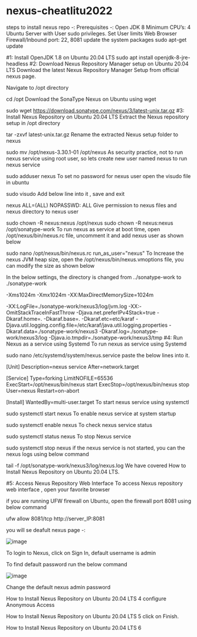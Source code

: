 # nexus-cheatlitu2022


steps to install nexus repo -:
Prerequisites -:
Open JDK 8
Minimum CPU’s: 4
Ubuntu Server with User sudo privileges.
Set User limits
Web Browser
Firewall/Inbound port: 22, 8081
update the system packages
sudo apt-get update

#1: Install OpenJDK 1.8 on Ubuntu 20.04 LTS
sudo apt install openjdk-8-jre-headless
#2: Download Nexus Repository Manager setup on Ubuntu 20.04 LTS
Download the latest Nexus Repository Manager Setup from official nexus page.

Navigate to /opt directory

cd /opt
Download the SonaType Nexus on Ubuntu using wget

sudo wget https://download.sonatype.com/nexus/3/latest-unix.tar.gz
#3: Install Nexus Repository on Ubuntu 20.04 LTS
Extract the Nexus repository setup in /opt directory

tar -zxvf latest-unix.tar.gz
Rename the extracted Nexus setup folder to nexus

sudo mv /opt/nexus-3.30.1-01 /opt/nexus
As security practice, not to run nexus service using root user, so lets create new user named nexus to run nexus service

sudo adduser nexus
To set no password for nexus user open the visudo file in ubuntu

sudo visudo
Add below line into it , save and exit

nexus ALL=(ALL) NOPASSWD: ALL
Give permission to nexus files and nexus directory to nexus user

sudo chown -R nexus:nexus /opt/nexus
sudo chown -R nexus:nexus /opt/sonatype-work
To run nexus as service at boot time, open /opt/nexus/bin/nexus.rc file, uncomment it and add nexus user as shown below

sudo nano /opt/nexus/bin/nexus.rc
run_as_user="nexus"
To Increase the nexus JVM heap size, open the /opt/nexus/bin/nexus.vmoptions file, you can modify the size as shown below

In the below settings, the directory is changed from ../sonatype-work to ./sonatype-work

-Xms1024m
-Xmx1024m
-XX:MaxDirectMemorySize=1024m

-XX:LogFile=./sonatype-work/nexus3/log/jvm.log
-XX:-OmitStackTraceInFastThrow
-Djava.net.preferIPv4Stack=true
-Dkaraf.home=.
-Dkaraf.base=.
-Dkaraf.etc=etc/karaf
-Djava.util.logging.config.file=/etc/karaf/java.util.logging.properties
-Dkaraf.data=./sonatype-work/nexus3
-Dkaraf.log=./sonatype-work/nexus3/log
-Djava.io.tmpdir=./sonatype-work/nexus3/tmp
#4: Run Nexus as a service using Systemd
To run nexus as service using Systemd

sudo nano /etc/systemd/system/nexus.service
paste the below lines into it.

[Unit]
Description=nexus service
After=network.target

[Service]
Type=forking
LimitNOFILE=65536
ExecStart=/opt/nexus/bin/nexus start
ExecStop=/opt/nexus/bin/nexus stop
User=nexus
Restart=on-abort

[Install]
WantedBy=multi-user.target
To start nexus service using systemctl

sudo systemctl start nexus
To enable nexus service at system startup

sudo systemctl enable nexus
To check nexus service status

sudo systemctl status nexus
To stop Nexus service

sudo systemctl stop nexus
if the nexus service is not started, you can the nexus logs using below command

tail -f /opt/sonatype-work/nexus3/log/nexus.log
We have covered How to Install Nexus Repository on Ubuntu 20.04 LTS.

#5: Access Nexus Repository Web Interface
To access Nexus repository web interface , open your favorite browser

if you are running UFW firewall on Ubuntu, open the firewall port 8081 using below command

ufw allow 8081/tcp
http://server_IP:8081

you will se deafult nexus page -:

![image](https://user-images.githubusercontent.com/79752469/154049908-bb592c00-54e4-4146-9d89-fbc91b725cbe.png)


To login to Nexus, click on Sign In, default username is admin

To find default password run the below command

![image](https://user-images.githubusercontent.com/79752469/154050081-e043cc9a-b12d-4593-b526-c8b85eb011c0.png)


Change the default nexus admin password

How to Install Nexus Repository on Ubuntu 20.04 LTS 4
configure Anonymous Access

How to Install Nexus Repository on Ubuntu 20.04 LTS 5
click on Finish.

How to Install Nexus Repository on Ubuntu 20.04 LTS 6
